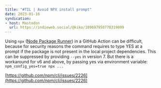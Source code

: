 ```yaml
---
title: "#TIL | Avoid NPX install prompt"
date: 2023-01-16
syndication: 
- host: Mastodon
  url: https://indieweb.social/@kiko/109697950778319099
---
```


Using `npx` ([Node Package Runner](https://docs.npmjs.com/cli/v7/commands/npx)) in a GitHub Action can be difficult, because for security reasons the command requires to type YES at a prompt if the package is not present in the local project dependencies. This can be suppressed by providing `--yes` in version 7. But there is a workaround for v6 and above, by passing yes via environment variable: `npm_config_yes=true npx ...`

[https://github.com/npm/cli/issues/2226](https://github.com/npm/cli/issues/2226)
